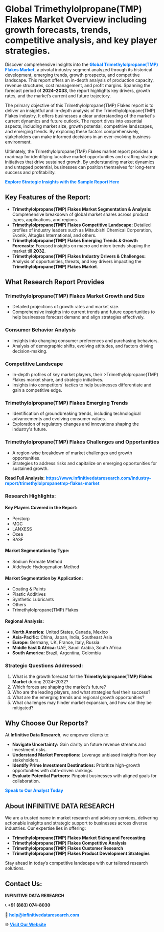 <h1>Global Trimethylolpropane(TMP) Flakes Market Overview including growth forecasts, trends, competitive analysis, and key player strategies.</h1>
<p>
Discover comprehensive insights into the 
<a href="https://www.infinitivedataresearch.com/industry-report/trimethylolpropanetmp-flakes-market" rel="dofollow" style="color: #007BFF; text-decoration: none;"><strong>Global Trimethylolpropane(TMP) Flakes Market</strong></a>, a pivotal industry segment analyzed through its historical development, emerging trends, growth prospects, and competitive landscape. This report offers an in-depth analysis of production capacity, revenue structures, cost management, and profit margins. Spanning the forecast period of <strong>2024–2033</strong>, the report highlights key drivers, growth rates, and the market’s current and future trajectory.
</p>
<p>
The primary objective of this Trimethylolpropane(TMP) Flakes report is to deliver an insightful and in-depth analysis of the Trimethylolpropane(TMP) Flakes industry. It offers businesses a clear understanding of the market's current dynamics and future outlook. The report dives into essential aspects, including market size, growth potential, competitive landscapes, and emerging trends. By exploring these factors comprehensively, stakeholders can make informed decisions in an ever-evolving business environment.
</p>
<p>
Ultimately, the Trimethylolpropane(TMP) Flakes market report provides a roadmap for identifying lucrative market opportunities and crafting strategic initiatives that drive sustained growth. By understanding market dynamics and untapped potential, businesses can position themselves for long-term success and profitability.
</p>
<p>
<a href="https://www.infinitivedataresearch.com/request-sample/reportId=107660" style="color: #007BFF; text-decoration: none;"><strong>Explore Strategic Insights with the Sample Report Here</strong></a>
</p>

<h2>Key Features of the Report:</h2>
<ul>
<li><strong>Trimethylolpropane(TMP) Flakes Market Segmentation & Analysis:</strong> Comprehensive breakdown of global market shares across product types, applications, and regions.</li>
<li><strong>Trimethylolpropane(TMP) Flakes Competitive Landscape:</strong> Detailed profiles of industry leaders such as Mitsubishi Chemical Corporation, Evonik, Altuglas International, and others.</li>
<li><strong>Trimethylolpropane(TMP) Flakes Emerging Trends & Growth Forecasts:</strong> Focused insights on macro and micro trends shaping the market till <strong>2032</strong>.</li>
<li><strong>Trimethylolpropane(TMP) Flakes Industry Drivers & Challenges:</strong> Analysis of opportunities, threats, and key drivers impacting the <strong>Trimethylolpropane(TMP) Flakes Market</strong>.</li>
</ul>

<h2>What Research Report Provides</h2>
<h3>Trimethylolpropane(TMP) Flakes Market Growth and Size</h3>
<ul>
<li>Detailed projections of growth rates and market size.</li>
<li>Comprehensive insights into current trends and future opportunities to help businesses forecast demand and align strategies effectively.</li>
</ul>

<h3>Consumer Behavior Analysis</h3>
<ul>
<li>Insights into changing consumer preferences and purchasing behaviors.</li>
<li>Analysis of demographic shifts, evolving attitudes, and factors driving decision-making.</li>
</ul>

<h3>Competitive Landscape</h3>
<ul>
<li>In-depth profiles of key market players, their >Trimethylolpropane(TMP) Flakes market share, and strategic initiatives.</li>
<li>Insights into competitors' tactics to help businesses differentiate and gain a competitive edge.</li>
</ul>

<h3>Trimethylolpropane(TMP) Flakes Emerging Trends</h3>
<ul>
<li>Identification of groundbreaking trends, including technological advancements and evolving consumer values.</li>
<li>Exploration of regulatory changes and innovations shaping the industry's future.</li>
</ul>

<h3>Trimethylolpropane(TMP) Flakes Challenges and Opportunities</h3>
<ul>
<li>A region-wise breakdown of market challenges and growth opportunities.</li>
<li>Strategies to address risks and capitalize on emerging opportunities for sustained growth.</li>
</ul>
<p><strong>Read Full Analysis:</strong> <a href="https://www.infinitivedataresearch.com/industry-report/trimethylolpropanetmp-flakes-market" rel="dofollow" style="color: #007BFF; text-decoration: none;"><strong>https://www.infinitivedataresearch.com/industry-report/trimethylolpropanetmp-flakes-market</strong></a></p>
<h3>Research Highlights:</h3>
<h4>Key Players Covered in the Report:</h4>
<ul><li>Perstorp</li><li>MGC</li><li>LANXESS</li><li>Oxea</li><li>BASF</li></ul>
<h4>Market Segmentation by Type:</h4>
<ul><li>Sodium Formate Method</li><li>Aldehyde Hydrogenation Method</li></ul>
<h4>Market Segmentation by Application:</h4>
<ul><li>Coating &amp; Paints</li><li>Plastic Additives</li><li>Synthetic Lubricants</li><li>Others</li><li>Trimethylolpropane(TMP) Flakes</li></ul>

<h4>Regional Analysis:</h4>
<ul>
<li><strong>North America:</strong> United States, Canada, Mexico</li>
<li><strong>Asia-Pacific:</strong> China, Japan, India, Southeast Asia</li>
<li><strong>Europe:</strong> Germany, UK, France, Italy, Russia</li>
<li><strong>Middle East & Africa:</strong> UAE, Saudi Arabia, South Africa</li>
<li><strong>South America:</strong> Brazil, Argentina, Colombia</li>
</ul>

<h3>Strategic Questions Addressed:</h3>
<ol>
<li>What is the growth forecast for the <strong>Trimethylolpropane(TMP) Flakes Market</strong> during 2024–2032?</li>
<li>Which forces are shaping the market's future?</li>
<li>Who are the leading players, and what strategies fuel their success?</li>
<li>What are the emerging trends and regional growth opportunities?</li>
<li>What challenges may hinder market expansion, and how can they be mitigated?</li>
</ol>

<h2>Why Choose Our Reports?</h2>
<p>At <strong>Infinitive Data Research</strong>, we empower clients to:</p>
<ul>
<li><strong>Navigate Uncertainty:</strong> Gain clarity on future revenue streams and investment risks.</li>
<li><strong>Understand Market Perceptions:</strong> Leverage unbiased insights from key stakeholders.</li>
<li><strong>Identify Prime Investment Destinations:</strong> Prioritize high-growth opportunities with data-driven rankings.</li>
<li><strong>Evaluate Potential Partners:</strong> Pinpoint businesses with aligned goals for collaboration.</li>
</ul>
<p><a href="https://www.infinitivedataresearch.com/industry-report/trimethylolpropanetmp-flakes-market" rel="dofollow" style="color: #007BFF; text-decoration: none;"><strong>Speak to Our Analyst Today</strong></a></p>

<h2>About INFINITIVE DATA RESEARCH</h2>
<p>We are a trusted name in market research and advisory services, delivering actionable insights and strategic support to businesses across diverse industries. Our expertise lies in offering:</p>
<ul>
<li><strong>Trimethylolpropane(TMP) Flakes Market Sizing and Forecasting</strong></li>
<li><strong>Trimethylolpropane(TMP) Flakes Competitive Analysis</strong></li>
<li><strong>Trimethylolpropane(TMP) Flakes Customer Research</strong></li>
<li><strong>Trimethylolpropane(TMP) Flakes Product Development Strategies</strong></li>
</ul>
<p>Stay ahead in today’s competitive landscape with our tailored research solutions.</p>

<h2>Contact Us:</h2>
<p><strong>INFINITIVE DATA RESEARCH</strong></p>
<p>📞 <strong>+91 (883) 074-8030</strong></p>
<p>📧 <strong><a href="mailto:help@infinitivedataresearch.com" style="color: #007BFF;">help@infinitivedataresearch.com</a></strong></p>
<p>🌐 <strong><a href="https://www.infinitivedataresearch.com" rel="dofollow" style="color: #007BFF;">Visit Our Website</a></strong></p>